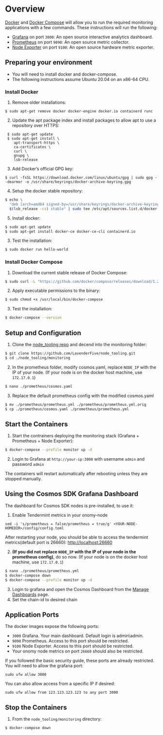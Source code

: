 # Overview 
[Docker](https://www.docker.com/) and [Docker Compose](https://docs.docker.com/compose/) will allow you to run the required monitoring applications with a few commands. These instructions will run the following:

* [Grafana](https://grafana.com/oss/grafana/) on port `3000`: An open source interactive analytics dashboard.
* [Prometheus](https://www.prometheus.io/) on port `9090`: An open source metric collector.
* [Node Exporter](https://github.com/prometheus/node_exporter) on port `9100`: An open source hardware metric exporter.

## Preparing your environment 
* You will need to install docker and docker-compose.
* The following instructions assume Ubuntu 20.04 on an x86-64 CPU.

### Install Docker
1. Remove older installations:
```bash:
$ sudo apt-get remove docker docker-engine docker.io containerd runc
```
2. Update the apt package index and install packages to allow apt to use a repository over HTTPS:
```bash:
 $ sudo apt-get update
 $ sudo apt-get install \
    apt-transport-https \
    ca-certificates \
    curl \
    gnupg \
    lsb-release
```
3. Add Docker’s official GPG key:
```bash:
$ curl -fsSL https://download.docker.com/linux/ubuntu/gpg | sudo gpg --dearmor -o /usr/share/keyrings/docker-archive-keyring.gpg
```
4. Setup the docker stable repository:
```bash
$ echo \
  "deb [arch=amd64 signed-by=/usr/share/keyrings/docker-archive-keyring.gpg] https://download.docker.com/linux/ubuntu \
  $(lsb_release -cs) stable" | sudo tee /etc/apt/sources.list.d/docker.list > /dev/null
```
5. Install docker:
```bash
$ sudo apt-get update
$ sudo apt-get install docker-ce docker-ce-cli containerd.io
```
3. Test the installation:
```bash
$ sudo docker run hello-world
```

### Install Docker Compose
1. Download the current stable release of Docker Compose:
```bash
$ sudo curl -L "https://github.com/docker/compose/releases/download/1.29.2/docker-compose-$(uname -s)-$(uname -m)" -o /usr/local/bin/docker-compose
```
2. Apply executable permissions to the binary:
```bash
$ sudo chmod +x /usr/local/bin/docker-compose
```
3. Test the installation:
```bash
$ docker-compose --version
```

## Setup and Configuration
1. Clone the [node_tooling repo](https://github.com/LavenderFive/node_tooling) and decend into the monitoring folder:
```bash
$ git clone https://github.com/LavenderFive/node_tooling.git
$ cd ./node_tooling/monitoring
```

2. In the prometheus folder, modify cosmos.yaml, replace `NODE_IP` with the IP of your node. (If your node is on the docker host machine, use `172.17.0.1`)
```bash
$ nano ./prometheus/cosmos.yaml
```

3. Replace the default prometheus config with the modified cosmos.yaml
```bash
$ mv ./prometheus/prometheus.yml ./prometheus/prometheus.yml.orig
$ cp ./prometheus/cosmos.yaml ./prometheus/prometheus.yml
```

## Start the Containers
1. Start the contrainers deploying the monitoring stack (Grafana + Prometheus + Node Exporter):
```bash
$ docker-compose --profile monitor up -d
```
2. Login to Grafana at `http://your-ip:3000` with username `admin` and password `admin`

The containers will restart automatically after rebooting unless they are stopped manually.

## Using the Cosmos SDK Grafana Dashboard
The dashboard for Cosmos SDK nodes is pre-installed, to use it:

1. Enable Tendermint metrics in your onomy-node
```bash:
sed -i 's/prometheus = false/prometheus = true/g' <YOUR-NODE-HOMEDIR>/config/config.toml
```
After restarting your node, you should be able to access the tendermint metrics(default port is 26660): [http://localhost:26660](http://localhost:26660/)

2. **(If you did not replace `NODE_IP` with the IP of your node in the prometheus config)**, do so now. (If your node is on the docker host machine, use `172.17.0.1`)
```bash
$ nano ./prometheus/prometheus.yml
$ docker-compose down
$ docker-compose --profile monitor up -d
```

3. Login to grafana and open the Cosmos Dashboard from the [Manage Dashboards](http://localhost:3000/dashboards) page.
4. Set the chain-id to desired chain 

## Application Ports
The docker images expose the following ports:

* `3000` Grafana. Your main dashboard. Default login is admin\admin.
* `9090` Prometheus. Access to this port should be restricted.
* `9100` Node Exporter. Access to this port should be restricted.
* Your onomy node metrics on port `26660` should also be restricted.

If you followed the basic security guide, these ports are already restricted. You will need to allow the grafana port:

`sudo ufw allow 3000`

You can also allow access from a specific IP if desired:

`sudo ufw allow from 123.123.123.123 to any port 3000`

## Stop the Containers
1. From the `node_tooling/monitoring` directory:
```
$ docker-compose down
```